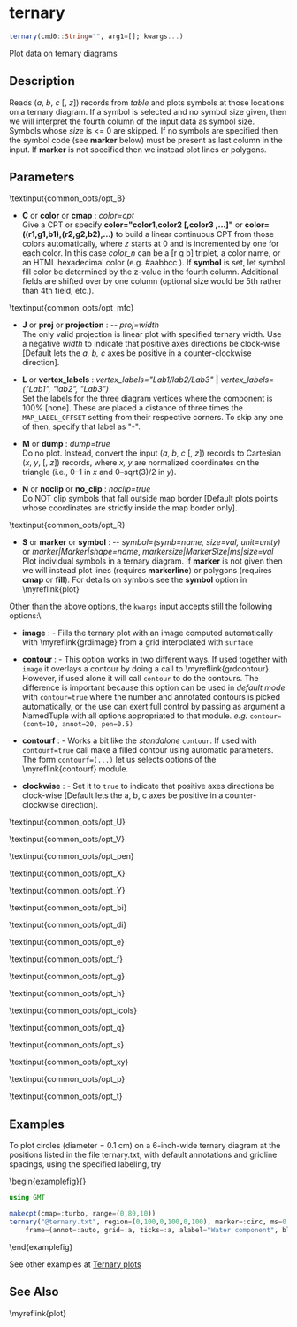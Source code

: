# ternary

```julia
ternary(cmd0::String="", arg1=[]; kwargs...)
```

Plot data on ternary diagrams

Description
-----------

Reads (*a*, *b*, *c* [, *z*]) records from *table* and plots symbols at those locations on a
ternary diagram. If a symbol is selected and no symbol size given, then we will interpret the
fourth column of the input data as symbol size. Symbols whose *size* is <= 0 are skipped.
If no symbols are specified then the symbol code (see **marker** below) must be present as
last column in the input. If **marker** is not specified then we instead plot lines or polygons.

Parameters
----------

\textinput{common_opts/opt_B}

- **C** or **color** or **cmap** : *color=cpt*\
    Give a CPT or specify **color="color1,color2 [,color3 ,...]"** or **color=((r1,g1,b1),(r2,g2,b2),...)**
    to build a linear continuous CPT from those colors automatically, where *z* starts at 0 and is incremented
    by one for each color. In this case *color_n* can be a [r g b] triplet, a color name, or an HTML
    hexadecimal color (e.g. #aabbcc ). If **symbol** is set, let symbol fill color be determined by
    the z-value in the fourth column. Additional fields are shifted over by one column (optional size
    would be 5th rather than 4th field, etc.).

\textinput{common_opts/opt_mfc}

- **J** or **proj** or **projection** : -- *proj=width*\
    The only valid projection is linear plot with specified ternary width.
    Use a negative *width* to indicate that positive axes directions be clock-wise
    [Default lets the *a, b, c* axes be positive in a counter-clockwise direction].

- **L** or **vertex_labels** : *vertex_labels="Lab1/lab2/Lab3"* **|** *vertex_labels=("Lab1", "lab2", "Lab3")*\
    Set the labels for the three diagram vertices where the component is 100% [none].
    These are placed a distance of three times the `MAP_LABEL_OFFSET`
    setting from their respective corners. To skip any one of then, specify that label as "-".

- **M** or **dump** : *dump=true*\
    Do no plot. Instead, convert the input (*a*, *b*, *c* [, *z*]) records
    to Cartesian (*x*, *y*, [, *z*]) records, where *x, y* are normalized coordinates
    on the triangle (i.e., 0–1 in *x* and 0–sqrt(3)/2 in *y*).

- **N** or **noclip** or **no\_clip** : *noclip=true*\
    Do NOT clip symbols that fall outside map border [Default plots points
    whose coordinates are strictly inside the map border only].

\textinput{common_opts/opt_R}

- **S** or **marker** or **symbol** : -- *symbol=(symb=name, size=val, unit=unity)* or *marker|Marker|shape=name*, *markersize|MarkerSize|ms|size=val*\
    Plot individual symbols in a ternary diagram. If **marker** is not given then we will instead
    plot lines (requires **markerline**) or polygons (requires **cmap** or **fill**). For details on symbols
    see the **symbol** option in \myreflink{plot}

Other than the above options, the `kwargs` input accepts still the following options:\
- **image** : - Fills the ternary plot with an image computed automatically with \myreflink{grdimage} from a grid interpolated with `surface`

- **contour** : - This option works in two different ways. If used together with `image` it overlays a contour
               by doing a call to \myreflink{grdcontour}. However, if used alone it will call `contour` to do the contours.
               The difference is important because this option can be used in *default mode* with `contour=true`
               where the number and annotated contours is picked automatically, or the use can exert full control
               by passing as argument a NamedTuple with all options appropriated to that module. *e.g.*
               `contour=(cont=10, annot=20, pen=0.5)`

- **contourf** : - Works a bit like the _standalone_ `contour`. If used with `contourf=true` call make a filled contour
                using automatic parameters. The form `contourf=(...)` let us selects options of the \myreflink{contourf} module.

- **clockwise** : - Set it to `true` to indicate that positive axes directions be clock-wise
                 [Default lets the a, b, c axes be positive in a counter-clockwise direction].

\textinput{common_opts/opt_U}

\textinput{common_opts/opt_V}

\textinput{common_opts/opt_pen}

\textinput{common_opts/opt_X}

\textinput{common_opts/opt_Y}

\textinput{common_opts/opt_bi}

\textinput{common_opts/opt_di}

\textinput{common_opts/opt_e}

\textinput{common_opts/opt_f}

\textinput{common_opts/opt_g}

\textinput{common_opts/opt_h}

\textinput{common_opts/opt_icols}

\textinput{common_opts/opt_q}

\textinput{common_opts/opt_s}

\textinput{common_opts/opt_xy}

\textinput{common_opts/opt_p}

\textinput{common_opts/opt_t}


Examples
--------

To plot circles (diameter = 0.1 cm) on a 6-inch-wide ternary diagram at the positions listed
in the file ternary.txt, with default annotations and gridline spacings, using the
specified labeling, try

\begin{examplefig}{}
```julia
using GMT

makecpt(cmap=:turbo, range=(0,80,10))
ternary("@ternary.txt", region=(0,100,0,100,0,100), marker=:circ, ms=0.1, vertex_labels="Water/Air/Limestone",
    frame=(annot=:auto, grid=:a, ticks=:a, alabel="Water component", blabel="Air component", clabel="Limestone component", suffix=" %", fill=:ivory, title="Example data from MATLAB Central"), show=true)
```
\end{examplefig}

See other examples at [Ternary plots](https://www.generic-mapping-tools.org/GMTjl_doc/examples/ternary/)

See Also
--------

\myreflink{plot}
